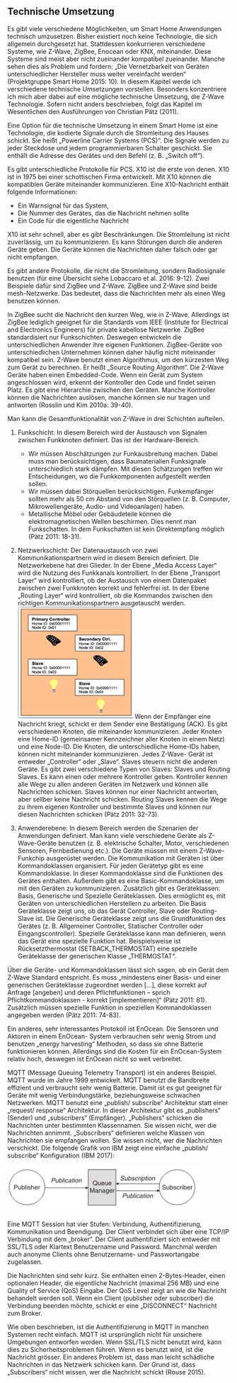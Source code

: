 ##	Technische Umsetzung
Es gibt viele verschiedene Möglichkeiten, um Smart Home Anwendungen technisch umzusetzen. Bisher existiert noch keine Technologie, die sich allgemein durchgesetzt hat. Stattdessen konkurrieren verschiedene Systeme, wie Z-Wave, ZigBee, Enocean oder KNX, miteinander. Diese Systeme sind meist aber nicht zueinander kompatibel zueinander. Manche sehen dies als Problem und fordern: „Die Vernetzbarkeit von Geräten unterschiedlicher Hersteller muss weiter vereinfacht werden“ (Projektgruppe Smart Home 2015: 10). In diesem Kapitel werde ich verschiedene technische Umsetzungen vorstellen. Besonders konzentriere ich mich aber dabei auf eine mögliche technische Umsetzung, die Z-Wave Technologie. Sofern nicht anders beschrieben, folgt das Kapitel im Wesentlichen den Ausführungen von Christian Pätz (2011).

Eine Option für die technische Umsetzung in einem Smart Home ist eine Technologie, die kodierte Signale durch die Stromleitung des Hauses schickt. Sie heißt „Powerline Carrier Systems (PCS)“. Die Signale werden zu jeder Steckdose und jedem programmierbaren Schalter geschickt. Sie enthält die Adresse des Gerätes und den Befehl (z. B. „Switch off“). 

Es gibt unterschiedliche Protokolle für PCS. X10 ist die erste von denen. X10 ist in 1975 bei einer schottischen Firma entwickelt. Mit X10 können die kompatiblen Geräte miteinander kommunizieren. Eine X10-Nachricht enthält folgende Informationen:
-	Ein Warnsignal für das System, 
-	Die Nummer des Gerätes, das die Nachricht nehmen sollte
-	Ein Code für die eigentliche Nachricht

X10 ist sehr schnell, aber es gibt Beschränkungen. Die Stromleitung ist nicht zuverlässig, um zu kommunizieren. Es kann Störungen durch die anderen Geräte geben. Die Geräte können die Nachrichten daher falsch oder gar nicht empfangen. 

Es gibt andere Protokolle, die nicht die Stromleitung, sondern Radiosignale benutzen (für eine Übersicht siehe Lobaccaro et al. 2016: 9-12). Zwei Beispiele dafür sind ZigBee und Z-Wave. ZigBee und Z-Wave sind beide mesh-Netzwerke. Das bedeutet, dass die Nachrichten mehr als einen Weg benutzen können. 

In ZigBee sucht die Nachricht den kurzen Weg, wie in Z-Wave. Allerdings ist ZigBee lediglich geeignet für die Standards vom IEEE (Institute for Electrical and Electronics Engineers) für private kabellose Netzwerke. ZigBee standardisiert nur Funkschichten. Deswegen entwickeln die unterschiedlichen Anwender ihre eigenen Funktionen. ZigBee-Geräte von unterschiedlichen Unternehmen können daher häufig nicht miteinander kompatibel sein. 
Z-Wave benutzt einen Algorithmus, um den kürzesten Weg zum Gerät zu berechnen. Er heißt „Source Routing Algorithm“. Die Z-Wave Geräte haben einen Embedded-Code. Wenn ein Gerät zum System angeschlossen wird, erkennt der Kontroller den Code und findet seinen Platz. Es gibt eine Hierarchie zwischen den Geräten. Manche Kontroller können die Nachrichten auslösen, manche können sie nur tragen und antworten (Rosslin und Kim 2010a: 39-40). 

Man kann die Gesamtfunktionalität von Z-Wave in drei Schichten aufteilen.
1.	Funkschicht: In diesem Bereich wird der Austausch von Signalen zwischen Funkknoten definiert. Das ist der Hardware-Bereich. 

	-	Wir müssen Abschätzungen zur Funkausbreitung machen. Dabei muss man berücksichtigen, dass Baumaterialien Funksignale unterschiedlich stark dämpfen. Mit diesen Schätzungen treffen wir Entscheidungen, wo die Funkkomponenten aufgestellt werden sollen. 
	-	Wir müssen dabei Störquellen berücksichtigen. Funkempfänger sollten mehr als 50 cm Abstand von den Störquellen (z. B. Computer, Mikrowellengeräte, Audio- und Videoanlagen) haben. 
	-	Metallische Möbel oder Gebäudeteile können die elektromagnetischen Wellen beschirmen. Dies nennt man Funkschatten. In dem Funkschatten ist kein Direktempfang möglich (Pätz 2011: 18-31).

2.	Netzwerkschicht: Der Datenaustausch von zwei Kommunikationspartnern wird in diesem Bereich definiert. Die Netzwerkebene hat drei Glieder. In der Ebene „Media Access Layer“ wird die Nutzung des Funkkanals kontrolliert. In der Ebene „Transport Layer“ wird kontrolliert, ob der Austausch von einem Datenpaket zwischen zwei Funkknoten korrekt und fehlerfrei ist. In der Ebene „Routing Layer“ wird kontrolliert, ob die Kommandos zwischen den richtigen Kommunikationspartnern ausgetauscht werden.
![](../../assets/z-wave-netzwerk-beispiel.png)
Wenn der Empfänger eine Nachricht kriegt, schickt er dem Sender eine Bestätigung (ACK). Es gibt verschiedenen Knoten, die miteinander kommunizieren. Jeder Knoten eine Home-ID (gemeinsamer Kennzeichner aller Knoten in einem Netz) und eine Node-ID. Die Knoten, die unterschiedliche Home-IDs haben, können nicht miteinander kommunizieren. Jedes Z-Wave- Gerät ist entweder „Controller“ oder „Slave“. Slaves steuern nicht die anderen Geräte. Es gibt zwei verschiedene Typen von Slaves: Slaves und Routing Slaves. Es kann einen oder mehrere Kontroller geben. Kontroller kennen alle Wege zu allen anderen Geräten im Netzwerk und können alle Nachrichten schicken. Slaves können nur einer Nachricht antworten, aber sellber keine Nachricht schicken. Routing Slaves kennen die Wege zu ihrem eigenen Kontroller und bestimmte Slaves und können nur diesen Nachrichten schicken (Pätz 2011: 32-73).
3.	Anwenderebene: In diesem Bereich werden die Szenarien der Anwendungen definiert. Man kann viele verschiedene Geräte als Z-Wave-Geräte benutzen (z. B. elektrische Schalter, Motor, verschiedenen Sensoren, Fernbedienung etc.). Die Geräte müssen mit einem Z-Wave- Funkchip ausgerüstet werden. Die Kommunikation mit Geräten ist über Kommandoklassen organisiert. Für jeden Gerätetyp gibt es eine Kommandoklasse. In dieser Kommandoklasse sind die Funktionen des Gerätes enthalten. Außerdem gibt es eine Basic-Kommandoklasse, um mit den Geräten zu kommunizieren.
Zusätzlich gibt es Geräteklassen: Basis, Generische und Spezielle Geräteklassen. Dies ermöglicht es, mit Geräten von unterschiedlichen Herstellern zu arbeiten. Die Basis Geräteklasse zeigt uns, ob das Gerät Controller, Slave oder Routing-Slave ist. Die Generische Geräteklasse zeigt uns die Grundfunktion des Gerätes (z. B. Allgemeiner Controller, Statischer Controller oder Eingangscontroller). Spezielle Geräteklasse kann man definieren, wenn das Gerät eine spezielle Funktion hat. Beispielsweise ist Rücksetzthermostat (SETBACK_THERMOSTAT) eine spezielle Geräteklasse der generischen Klasse „THERMOSTAT“. 

Über die Geräte- und Kommandoklassen lässt sich sagen, ob ein Gerät dem Z-Wave Standard entspricht. Es muss „mindestens einer Basis- und einer generischen Geräteklasse zugeordnet werden […], diese korrekt auf Anfrage [angeben] und deren Pflichtfunktionen – sprich Pflichtkommandoklassen - korrekt [implementieren]“ (Pätz 2011: 81). Zusätzlich müssen spezielle Funktion in speziellen Kommandoklassen angegeben werden (Pätz 2011: 74-83).

Ein anderes, sehr interessantes Protokoll ist EnOcean. Die Sensoren und Aktoren in einem EnOcean- System verbrauchen sehr wenig Strom und benutzen „energy harvesting“ Methoden, so dass sie ohne Batterie funktionieren können. Allerdings sind die Kosten für ein EnOcean-System relativ hoch, deswegen ist EnOcean nicht so weit verbreitet. 

MQTT (Message Queuing Telemetry Transport) ist ein anderes Beispiel. MQTT wurde im Jahre 1999 entwickelt. MQTT benutzt die Bandbreite effizient und verbraucht sehr wenig Batterie. Damit ist es gut geeignet für Geräte mit wenig Verbindungstärke, beziehungsweise schwachen Netzwerken. MQTT benutzt eine „publish/ subscribe“ Architektur statt einer „request/ response“ Architektur. In dieser Architektur gibt es „publishers“ (Sender) und „subscribers“ (Empfänger). „Publishers“ schicken die Nachrichten unter bestimmten Klassennamen. Sie wissen nicht, wer die Nachrichten annimmt. „Subscribers“ definieren welche Klassen von Nachrichten sie empfangen wollen. Sie wissen nicht, wer die Nachrichten verschickt. Die folgende Grafik von IBM zeigt eine einfache „publish/ subscribe“ Konfiguration (IBM 2017):

![](../../assets/mqtt-beispiel.png)

Eine MQTT Session hat vier Stufen: Verbindung, Authentifizierung, Kommunikation und Beendigung. Der Client verbindet sich über eine TCP/IP Verbindung mit dem „broker“. Der Client authentifiziert sich entweder mit SSL/TLS oder Klartext Benutzername und Password. Manchmal werden auch anonyme Clients ohne Benutzername- und Passwortangabe zugelassen. 

Die Nachrichten sind sehr kurz. Sie enthalten einen 2-Bytes-Header, einen optionalen Header, die eigentliche Nachricht (maximal 256 MB) und eine Quality of Service (QoS) Eingabe. Der QoS Level zeigt an wie die Nachricht behandelt werden soll. Wenn ein Client (publisher oder subscriber) die Verbindung beenden möchte, schickt er eine „DISCONNECT“ Nachricht zum Broker. 

Wie oben beschrieben, ist die Authentifizierung in MQTT in manchen Systemen recht einfach. MQTT ist ursprünglich nicht für unsichere Umgebungen entworfen worden. Wenn SSL/TLS nicht benutzt wird, kann dies zu Sicherheitsproblemen führen. Wenn es benutzt wird, ist die Nachricht grösser. Ein anderes Problem ist, dass man leicht schädliche Nachrichten in das Netzwerk schicken kann. Der Grund ist, dass „Subscribers“ nicht wissen, wer die Nachricht schickt (Rouse 2015).
